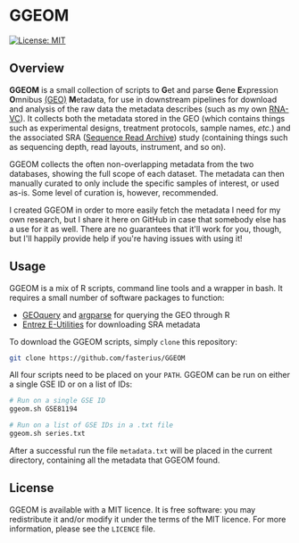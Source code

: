 # GGEOM
[![License: MIT][badge]][licence]

## Overview

**GGEOM** is a small collection of scripts to **G**et and parse **G**ene
**E**xpression **O**mnibus [(GEO)][geo] **M**etadata, for use in downstream
pipelines for download and analysis of the raw data the metadata describes
(such as my own [RNA-VC][rna-vc]). It collects both the metadata stored in the
GEO (which contains things such as experimental designs, treatment protocols,
sample names, *etc.*) and the associated SRA ([Sequence Read Archive][sra])
study (containing things such as sequencing depth, read layouts, instrument,
and so on).

GGEOM collects the often non-overlapping metadata from the two databases,
showing the full scope of each dataset. The metadata can then manually curated
to only include the specific samples of interest, or used as-is. Some level of
curation is, however, recommended.

I created GGEOM in order to more easily fetch the metadata I need for my own
research, but I share it here on GitHub in case that somebody else has a use
for it as well. There are no guarantees that it'll work for you, though, but
I'll happily provide help if you're having issues with using it!

## Usage

GGEOM is a mix of R scripts, command line tools and a wrapper in bash. It 
requires a small number of software packages to function:

 * [GEOquery][geoquery] and [argparse][argparse] for querying the GEO through R
 * [Entrez E-Utilities][e-utils] for downloading SRA metadata

To download the GGEOM scripts, simply `clone` this repository:

```bash
git clone https://github.com/fasterius/GGEOM
```

All four scripts need to be placed on your `PATH`. GGEOM can be run on either a
single GSE ID or on a list of IDs:

```bash
# Run on a single GSE ID
ggeom.sh GSE81194

# Run on a list of GSE IDs in a .txt file
ggeom.sh series.txt
```

After a successful run the file `metadata.txt` will be placed in the current
directory, containing all the metadata that GGEOM found.

## License

GGEOM is available with a MIT licence. It is free software: you may
redistribute it and/or modify it under the terms of the MIT licence. For more
information, please see the `LICENCE` file.

[badge]: https://img.shields.io/badge/license-mit-blue.svg
[licence]: https://opensource.org/licenses/mit

[argparse]: https://cran.r-project.org/web/packages/argparse/index.html
[e-utils]: https://www.ncbi.nlm.nih.gov/books/NBK179288/
[geo]: https://www.ncbi.nlm.nih.gov/geo/
[geoquery]: https://bioconductor.org/packages/release/bioc/html/GEOquery.html
[rna-vc]: https://github.com/fasterius/RNA-VC
[sra]: https://www.ncbi.nlm.nih.gov/sra
